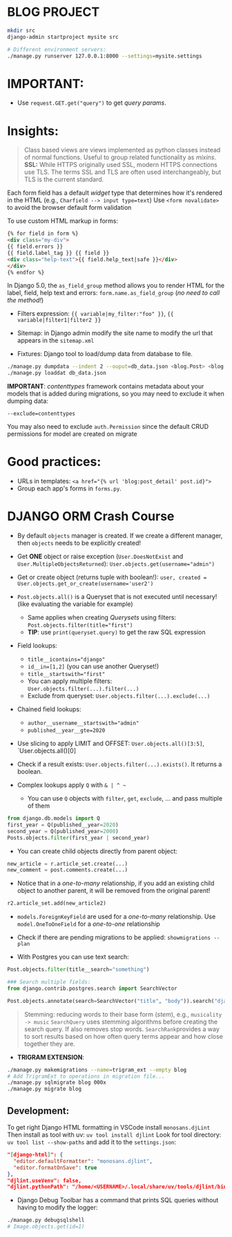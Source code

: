 # BLOG PROJECT

```bash
mkdir src
django-admin startproject mysite src

# Different environment servers:
./manage.py runserver 127.0.0.1:8000 --settings=mysite.settings

``` 
# IMPORTANT:
* Use `request.GET.get("query")` to get *query params*.


# Insights:
> Class based views are views implemented as python classes instead of normal functions. Useful to group related functionality as *mixins*.
> **SSL:** While HTTPS originally used SSL, modern HTTPS connections use TLS. The terms SSL and TLS are often used interchangeably, but TLS is the current standard.

Each form field has a default *widget* type that determines how it's rendered in the HTML (e.g., `Charfield --> input type=text`)
Use `<form novalidate>` to avoid the browser default form validation
 
To use custom HTML markup in forms:
```html
{% for field in form %}
<div class="my-div">
{{ field.errors }}
{{ field.label_tag }} {{ field }}
<div class="help-text">{{ field.help_text|safe }}</div>
</div>
{% endfor %}
```

In Django 5.0, the `as_field_group` method allows you to render HTML for the label, field, help text and errors: `form.name.as_field_group` (*no need to call the method!*)

* Filters expression: `{{ variable|my_filter:"foo" }}`, `{{ variable|filter1|filter2 }}`
* Sitemap: in Django admin modify the site name to modify the url that appears in the `sitemap.xml`

* Fixtures: Django tool to load/dump data from database to file.
```bash
./manage.py dumpdata --indent 2 --ouput=db_data.json <blog.Post> <blog.Comment>
./manage.py loaddat db_data.json
```
**IMPORTANT**: *contenttypes* framework contains metadata about your models that is added during migrations, so you may need to exclude it when dumping data:
```
--exclude=contenttypes
```
You may also need to exclude `auth.Permission` since the default CRUD permissions for model are created on migrate



# Good practices:
* URLs in templates: `<a href="{% url 'blog:post_detail' post.id}">`
* Group each app's forms in `forms.py`.

# DJANGO ORM Crash Course
* By default `objects` manager is created. If we create a different manager, then `objects` needs to be explicitly created!

* Get **ONE** object or raise exception (`User.DoesNotExist` and `User.MultipleObjectsReturned`): `User.objects.get(username="admin")`
* Get or create object (returns tuple with boolean!): `user, created = User.objects.get_or_create(username='user2')`
* `Post.objects.all()` is a Queryset that is not executed until necessary! (like evaluating the variable for example)
    * Same applies when creating *Querysets* using filters: `Post.objects.filter(title="first")`
    * **TIP**: use `print(queryset.query)` to get the raw SQL expression
* Field lookups:
    * `title__icontains="django"`
    * `id__in=[1,2]` (you can use another Queryset!)
    * `title__startswith="first"`
    * You can apply multiple filters: `User.objects.filter(...).filter(...)`
    * Exclude from queryset: `User.objects.filter(...).exclude(...)`
* Chained field lookups:
    * `author__username__startswith="admin"`
    * `published__year__gte=2020`
* Use slicing to apply LIMIT and OFFSET: `User.objects.all()[3:5]`, `User.objects.all()[0]
* Check if a result exists: `User.objects.filter(...).exists()`. It returns a boolean.
* Complex lookups apply `Q` with `& | ^ ~`
    * You can use `Q` objects with `filter`, `get`, `exclude`, ... and pass multiple of them
```python
from django.db.models import Q
first_year = Q(published__year=2020)
second_year = Q(published_year=2000)
Posts.objects.filter(first_year | second_year)
```

* You can create child objects directly from parent object:
```python
new_article = r.article_set.create(...)
new_comment = post.comments.create(...)
```
* Notice that in a *one-to-many* relationship, if you add an existing child object to another parent, it will be removed from the original parent!
```python
r2.article_set.add(new_article2)
```
* `models.ForeignKeyField` are used for a *one-to-many* relationship. Use `model.OneToOneField` for a *one-to-one* relationship


* Check if there are pending migrations to be applied: `showmigrations --plan`

* With Postgres you can use text search:
```python
Post.objects.filter(title__search="something")

### Search multiple fields:
from django.contrib.postgres.search import SearchVector

Post.objects.annotate(search=SearchVector("title", "body")).search("django")
```
> Stemming: reducing words to their base form (*stem*), e.g., `musicality -> music`
`SearchQuery` uses stemming algorithms before creating the search query. If also removes stop words.
`SearchRank`provides a way to sort results based on how often query terms appear and how close together they are.

* **TRIGRAM EXTENSION**:
```bash
./manage.py makemigrations --name=trigram_ext --empty blog
# Add TrigramExt to operations in migration file...
./manage.py sqlmigrate blog 000x
./manage.py migrate blog
```

## Development:

To get right Django HTML formatting in VSCode install `monosans.djLint`
Then install as tool with uv: `uv tool install djlint`
Look for tool directory: `uv tool list --show-paths` and add it to the `settings.json`:
```json
"[django-html]": {
  "editor.defaultFormatter": "monosans.djlint",
  "editor.formatOnSave": true
},
"djlint.useVenv": false,
"djlint.pythonPath": "/home/<USERNAME>/.local/share/uv/tools/djlint/bin/python",
```

* Django Debug Toolbar has a command that prints SQL queries without having to modify the logger:
```bash
./manage.py debugsqlshell
# Image.objects.get(id=1)
```